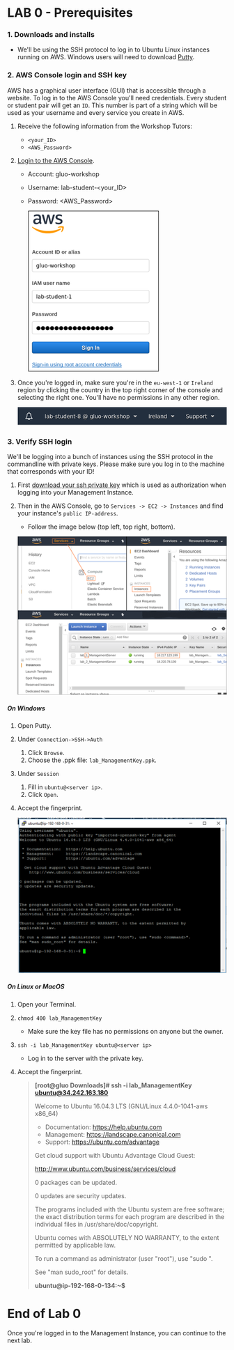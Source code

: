 # **LAB 0 - Prerequisites** #

### 1. Downloads and installs ###

* We'll be using the SSH protocol to log in to Ubuntu Linux instances running on AWS. Windows users will need to download [Putty](https://www.chiark.greenend.org.uk/~sgtatham/putty/latest.html).

### 2. AWS Console login and SSH key ###
AWS has a graphical user interface (GUI) that is accessible through a website.  To log in to the AWS Console you'll need credentials. Every student or student pair will get an `ID`. This number is part of a string which will be used as your username and every service you create in AWS.

1. Receive the following information from the Workshop Tutors:
    * `<your_ID>`
    * `<AWS_Password>`
1. [Login to the AWS Console](https://gluo-workshop.signin.aws.amazon.com/console).
    * Account: gluo-workshop
    * Username: lab-student-<your_ID>
    * Password: <AWS_Password>

        ![](../Images/AWSConsoleLogin.png?raw=true)

1. Once you're logged in, make sure you're in the `eu-west-1` or `Ireland` region by clicking the country in the top right corner of the console and selecting the right one. You'll have no permissions in any other region.

    ![](../Images/AWSRegionSelection.png?raw=true)
    
### 3. Verify SSH login ###
We'll be logging into a bunch of instances using the SSH protocol in the commandline with private keys. 
Please make sure you log in to the machine that corresponds with your ID!

1. First [download your ssh private key](http://studentinfo.gluo.cloud/index.html) which is used as authorization when logging into your Management Instance.
1. Then in the AWS Console, go to `Services -> EC2 -> Instances` and find your instance's `public IP-address`.
    * Follow the image below (top left, top right, bottom).
  
    ![](../Images/AWSGotoIntro.png?raw=true)

##### **On Windows**

1. Open Putty.
1. Under `Connection->SSH->Auth`
    1. Click `Browse`.
    1. Choose the .ppk file: `lab_ManagementKey.ppk`.
1. Under `Session`
    1. Fill in `ubuntu@<server ip>`.
    1. Click `Open`.
1. Accept the fingerprint.
  
    ![](../Images/AWSPuttyLoginWindows.png?raw=true)
    
##### **On Linux or MacOS**

1. Open your Terminal.
1. `chmod 400 lab_ManagementKey` 
    * Make sure the key file has no permissions on anyone but the owner.
1. `ssh -i lab_ManagementKey ubuntu@<server ip>` 
    * Log in to the server with the private key.
1. Accept the fingerprint.

    >**[root@gluo Downloads]# ssh -i lab_ManagementKey ubuntu@34.242.163.180**
    >
    >Welcome to Ubuntu 16.04.3 LTS (GNU/Linux 4.4.0-1041-aws x86_64)
    >
    > * Documentation:  https://help.ubuntu.com
    > * Management:     https://landscape.canonical.com
    > * Support:        https://ubuntu.com/advantage
    >
    >  Get cloud support with Ubuntu Advantage Cloud Guest:
    >
    >    http://www.ubuntu.com/business/services/cloud
    >
    >
    >0 packages can be updated.
    >
    >0 updates are security updates.
    >
    >
    >
    >The programs included with the Ubuntu system are free software;
    the exact distribution terms for each program are described in the
    individual files in /usr/share/doc/copyright.
    >
    >Ubuntu comes with ABSOLUTELY NO WARRANTY, to the extent permitted by
    applicable law.
    >
    >To run a command as administrator (user "root"), use "sudo <command>".
    >
    >See "man sudo_root" for details.
    >
    >**ubuntu@ip-192-168-0-134:~$**
  
# End of Lab 0
Once you're logged in to the Management Instance, you can continue to the next lab.    

